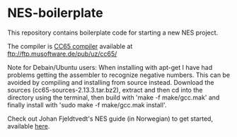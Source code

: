 NES-boilerplate
====================

This repository contains boilerplate code for starting a new NES project.

The compiler is [CC65 compiler](http://www.cc65.org/index.php) available at ftp://ftp.musoftware.de/pub/uz/cc65/

Note for Debain/Ubuntu users: When installing with apt-get I have had problems getting the assembler to recognize negative numbers. This can be avoided by compiling and installing from source instead. Download the sources (cc65-sources-2.13.3.tar.bz2), extract and then cd into the directory using the terminal, then build with 'make -f make/gcc.mak' and finally install with 'sudo make -f make/gcc.mak install'.

Check out Johan Fjeldtvedt's NES guide (in Norwegian) to get started, available [here](http://www.diskusjon.no/index.php?showtopic=519922).
